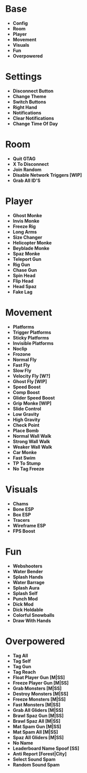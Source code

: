 # Base
- **Config**
- **Room**
- **Player**
- **Movement**
- **Visuals**
- **Fun**
- **Overpowered**

# Settings
- **Disconnect Button**
- **Change Theme**
- **Switch Buttons**
- **Right Hand**
- **Notifications**
- **Clear Notifications**
- **Change Time Of Day**

# Room
- **Quit GTAG**
- **X To Disconnect**
- **Join Random**
- **Disable Network Triggers [WIP]**
- **Grab All ID'S**

# Player
- **Ghost Monke**
- **Invis Monke**
- **Freeze Rig**
- **Long Arms**
- **Size Changer**
- **Helicopter Monke**
- **Beyblade Monke**
- **Spaz Monke**
- **Teleport Gun**
- **Rig Gun**
- **Chase Gun**
- **Spin Head**
- **Flip Head**
- **Head Spaz**
- **Fake Lag**

# Movement
- **Platforms**
- **Trigger Platforms**
- **Sticky Platforms**
- **Invisible Platforms**
- **Noclip**
- **Frozone**
- **Normal Fly**
- **Fast Fly**
- **Slow Fly**
- **Velocity Fly [W?]**
- **Ghost Fly [WIP]**
- **Speed Boost**
- **Comp Boost**
- **Glider Speed Boost**
- **Grip Monke [WIP]**
- **Slide Control**
- **Low Gravity**
- **High Gravity**
- **Check Point**
- **Place Bomb**
- **Normal Wall Walk**
- **Strong Wall Walk**
- **Weaker Wall Walk**
- **Car Monke**
- **Fast Swim**
- **TP To Stump**
- **No Tag Freeze**

# Visuals
- **Chams**
- **Bone ESP**
- **Box ESP**
- **Tracers**
- **Wireframe ESP**
- **FPS Boost**

# Fun
- **Webshooters**
- **Water Bender**
- **Splash Hands**
- **Water Barrage**
- **Splash Aura**
- **Splash Self**
- **Punch Mod**
- **Dick Mod**
- **Dick Holdable**
- **Colorful Snowballs**
- **Draw With Hands**

# Overpowered
- **Tag All**
- **Tag Self**
- **Tag Gun**
- **Tag Reach**
- **Float Player Gun [M|SS]**
- **Freeze Player Gun [M|SS]**
- **Grab Monsters [M|SS]**
- **Destroy Monsters [M|SS]**
- **Freeze Monsters [M|SS]**
- **Fast Monsters [M|SS]**
- **Grab All Gliders [M|SS]**
- **Brawl Spaz Gun [M|SS]**
- **Brawl Spaz All [M|SS]**
- **Mat Spam Gun [M|SS]**
- **Mat Spam All [M|SS]**
- **Spaz All Gliders [M|SS]**
- **No Name**
- **Leaderboard Name Spoof [SS]**
- **Anti Report [Forest|City]**
- **Select Sound Spam**
- **Random Sound Spam**
